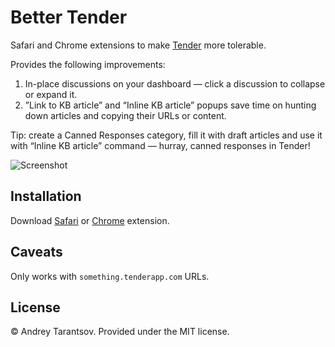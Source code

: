 Better Tender
=============

Safari and Chrome extensions to make [Tender](http://tenderapp.com) more tolerable.

Provides the following improvements:

1. In-place discussions on your dashboard — click a discussion to collapse or expand it.
2. ”Link to KB article” and “Inline KB article” popups save time on hunting down articles and copying their URLs or content.

Tip: create a Canned Responses category, fill it with draft articles and use it with “Inline KB article” command — hurray, canned responses in Tender!

![Screenshot](http://files.tarantsov.com/BetterTender/assets/BetterTender-preview.png)


Installation
------------

Download [Safari](http://files.tarantsov.com/BetterTender/1.0.1/BetterTender-1.0.1.safariextz) or [Chrome](http://files.tarantsov.com/BetterTender/1.0.1/BetterTender.crx) extension.


Caveats
-------

Only works with `something.tenderapp.com` URLs.


License
-------

© Andrey Tarantsov. Provided under the MIT license.
